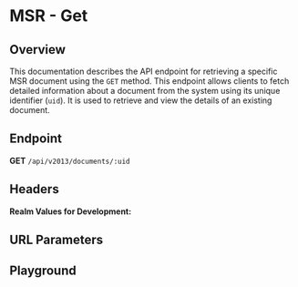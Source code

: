 <script setup>
import SwaggerUI from "@/swagger/view/SwaggerUI.vue"
import swaggerJson from "@/swagger/json/ircc/get.json";

const swaggerSpecs = [
  { json: swaggerJson, protected: false },
];

</script>

# MSR - Get

## Overview

This documentation describes the API endpoint for retrieving a specific MSR document using the `GET` method. This endpoint allows clients to fetch detailed information about a document from the system using its unique identifier (`uid`). It is used to retrieve and view the details of an existing document.

## Endpoint
**GET** `/api/v2013/documents/:uid`

## Headers
<!--@include: @/../components/common/header/realm-accept.md-->

**Realm Values for Development:**

<!--@include: @/../components/common/realm/abs-dev.md-->


## URL Parameters
<!--@include: @/../components/common/url/uid.md-->

## Playground

<SwaggerUI :swaggerSpecs="swaggerSpecs" />